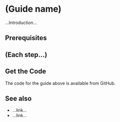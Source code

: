 # (Guide name)

...Introduction...

## Prerequisites

## (Each step...)

## Get the Code

The code for the guide above is available from GitHub.

## See also

* ...link...
* ...link...